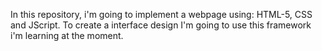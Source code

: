 In this repository, i'm going to implement a webpage using:
HTML-5, CSS and JScript.
To create a interface design I'm going to use this framework i'm learning at the moment.

